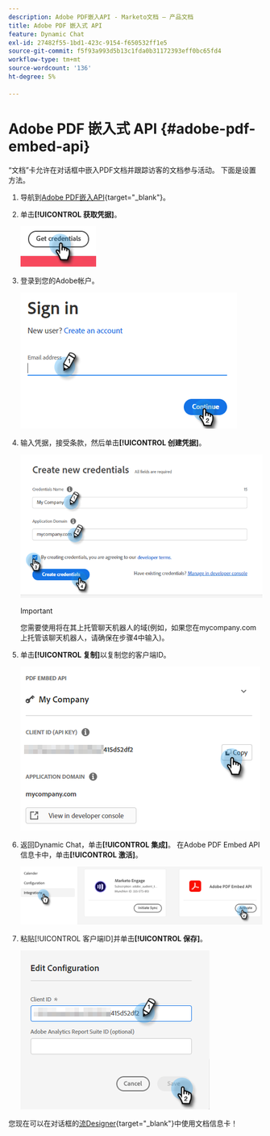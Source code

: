 ```yaml
---
description: Adobe PDF嵌入API - Marketo文档 — 产品文档
title: Adobe PDF 嵌入式 API
feature: Dynamic Chat
exl-id: 27482f55-1bd1-423c-9154-f650532ff1e5
source-git-commit: f5f93a993d5b13c1fda0b31172393eff0bc65fd4
workflow-type: tm+mt
source-wordcount: '136'
ht-degree: 5%

---
```


# Adobe PDF 嵌入式 API {#adobe-pdf-embed-api}

“文档”卡允许在对话框中嵌入PDF文档并跟踪访客的文档参与活动。 下面是设置方法。

1. 导航到[Adobe PDF嵌入API](https://udp.adobe.io/document-services/apis/pdf-embed/){target="_blank"}。

1. 单击&#x200B;**[!UICONTROL 获取凭据]**。

   ![](assets/adobe-pdf-embed-api-1.png)

1. 登录到您的Adobe帐户。

   ![](assets/adobe-pdf-embed-api-2.png)

1. 输入凭据，接受条款，然后单击&#x200B;**[!UICONTROL 创建凭据]**。

   ![](assets/adobe-pdf-embed-api-3.png)

   >[!IMPORTANT]
   >
   >您需要使用将在其上托管聊天机器人的域(例如，如果您在mycompany.com上托管该聊天机器人，请确保在步骤4中输入)。

1. 单击&#x200B;**[!UICONTROL 复制]**&#x200B;以复制您的客户端ID。

   ![](assets/adobe-pdf-embed-api-4.png)

1. 返回Dynamic Chat，单击&#x200B;**[!UICONTROL 集成]**。 在Adobe PDF Embed API信息卡中，单击&#x200B;**[!UICONTROL 激活]**。

   ![](assets/adobe-pdf-embed-api-5.png)

1. 粘贴[!UICONTROL 客户端ID]并单击&#x200B;**[!UICONTROL 保存]**。

   ![](assets/adobe-pdf-embed-api-6.png)

您现在可以在对话框的[流Designer](/help/marketo/product-docs/demand-generation/dynamic-chat/automated-chat/stream-designer.md){target="_blank"}中使用文档信息卡！
